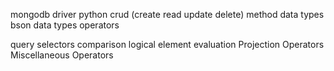 mongodb
    driver python
    crud (create read update delete)
    method
    data types
    bson data types
    operators
    
query selectors
    comparison
    logical
    element
    evaluation
Projection Operators
Miscellaneous Operators